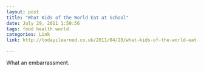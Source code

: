 ```yaml
---
layout: post
title: "What Kids of the World Eat at School"
date: July 29, 2011 1:50:56
tags: food health world
categories: Link
link: http://todayilearned.co.uk/2011/04/20/what-kids-of-the-world-eat-at-school/

---
```


What an embarrassment.
